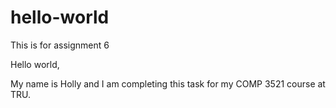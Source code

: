 # hello-world
This is for assignment 6

Hello world,

My name is Holly and I am completing this task for my COMP 3521 course at TRU.
